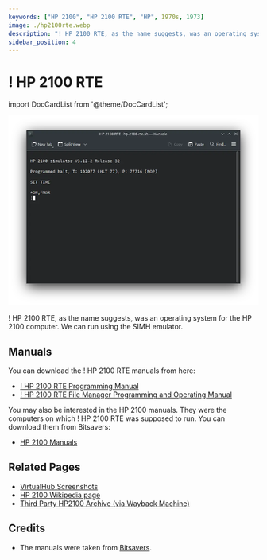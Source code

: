 ```yaml
---
keywords: ["HP 2100", "HP 2100 RTE", "HP", 1970s, 1973]
image: ./hp2100rte.webp
description: "! HP 2100 RTE, as the name suggests, was an operating system for the HP 2100 computer."
sidebar_position: 4
---
```


# ! HP 2100 RTE

import DocCardList from '@theme/DocCardList';

![! HP 2100 RTE](./hp2100rte.webp)

! HP 2100 RTE, as the name suggests, was an operating system for the HP 2100 computer. We can run using the SIMH emulator.

<DocCardList />

## Manuals

You can download the ! HP 2100 RTE manuals from here:

- [! HP 2100 RTE Programming Manual](http://www.bitsavers.org/pdf/hp/21xx/rte/12732-90001.pdf)
- [! HP 2100 RTE File Manager Programming and Operating Manual](http://www.bitsavers.org/pdf/hp/21xx/rte/29033-98000_RTE_FileManager_Mar1973.pdf)

You may also be interested in the HP 2100 manuals. They were the computers on which ! HP 2100 RTE was supposed to run. You can download them from Bitsavers:

- [HP 2100 Manuals](http://www.bitsavers.org/pdf/hp/21xx/)

## Related Pages

- [VirtualHub Screenshots](https://screenshots.virtualhub.eu.org/1970s/1973/hp2100rte/)
- [HP 2100 Wikipedia page](https://en.wikipedia.org/wiki/HP_2100)
- [Third Party HP2100 Archive (via Wayback Machine)](https://web.archive.org/web/20160430080039/http://oscar.taurus.com/~jeff/2100/index.html)

## Credits

- The manuals were taken from [Bitsavers](http://bitsavers.org).

